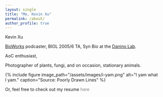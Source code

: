 ```yaml
---
layout: single
title: "Me, Kevin Xu"
permalink: /about/
author_profile: true
---
```

Kevin Xu

[BioWorks](/projects/) podcaster, BIOL 2005/6 TA, Syn Bio at the [Danino Lab](https://daninolab.nyc/).

AoC enthusiast, 

Photographer of plants, fungi, and on occasion, stationary animals.

{% 
include figure 
image_path="/assets/images/i-yam.png" 
alt="I yam what I yam." 
caption="Source: Poorly Drawn Lines" 
%}

Or, feel free to check out my resume <a href="/assets/files/resume.pdf" target="_blank" style="color: gray; text-decoration: none;">here</a>